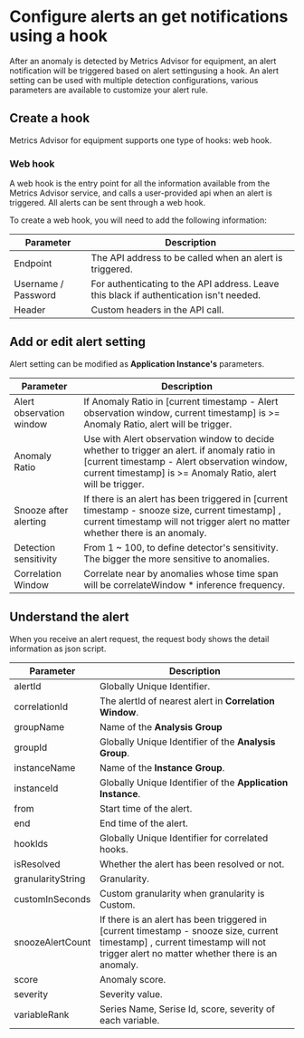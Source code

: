 # Configure alerts an get notifications using a hook
After an anomaly is detected by Metrics Advisor for equipment, an alert notification will be triggered based on alert settingusing a hook. An alert setting can be used with multiple detection configurations, various parameters are available to customize your alert rule. 

## Create a hook

Metrics Advisor for equipment supports one type of hooks: web hook. 

### Web hook

A web hook is the entry point for all the information available from the Metrics Advisor service, and calls a user-provided api when an alert is triggered. All alerts can be sent through a web hook.

To create a web hook, you will need to add the following information:

| Parameter           | Description                                                  |
| ------------------- | ------------------------------------------------------------ |
| Endpoint            | The API address to be called when an alert is triggered.     |
| Username / Password | For authenticating to the API address. Leave this black if authentication isn't needed. |
| Header              | Custom headers in the API call.                              |

## Add or edit alert setting

Alert setting can be modified as **Application Instance's** parameters.

| Parameter                | Description                                                  |
| ------------------------ | ------------------------------------------------------------ |
| Alert observation window | If Anomaly Ratio in [current timestamp - Alert observation window, current timestamp] is >= Anomaly Ratio, alert will be trigger. |
| Anomaly Ratio            | Use with Alert observation window to decide whether to trigger an alert. if anomaly ratio in [current timestamp - Alert observation window, current timestamp] is >= Anomaly Ratio, alert will be trigger. |
| Snooze after alerting    | If there is an alert has been triggered in [current timestamp - snooze size, current timestamp] , current timestamp will not trigger alert no matter whether there is an anomaly. |
| Detection sensitivity    | From 1 ~ 100, to define detector's sensitivity. The bigger the more sensitive to anomalies. |
| Correlation Window       | Correlate near by anomalies whose time span will be correlateWindow * inference frequency. |

## Understand the alert

When you receive an alert request, the request body shows the detail information as json script.

| Parameter         | Description                                                  |
| ----------------- | ------------------------------------------------------------ |
| alertId           | Globally Unique Identifier.                                  |
| correlationId     | The alertId of nearest alert in **Correlation Window**.      |
| groupName         | Name of the **Analysis Group**                               |
| groupId           | Globally Unique Identifier of the **Analysis Group**.        |
| instanceName      | Name of the **Instance Group**.                              |
| instanceId        | Globally Unique Identifier of the **Application Instance**.  |
| from              | Start time of the alert.                                     |
| end               | End time of the alert.                                       |
| hookIds           | Globally Unique Identifier for correlated hooks.             |
| isResolved        | Whether the alert has been resolved or not.                  |
| granularityString | Granularity.                                                 |
| customInSeconds   | Custom granularity when granularity is Custom.               |
| snoozeAlertCount  | If there is an alert has been triggered in [current timestamp - snooze size, current timestamp] , current timestamp will not trigger alert no matter whether there is an anomaly. |
| score             | Anomaly score.                                               |
| severity          | Severity value.                                              |
| variableRank      | Series Name, Serise Id, score, severity of each variable.    |
